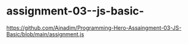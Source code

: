 # assignment-03--js-basic-
https://github.com/Ainadim/Programming-Hero-Assaingment-03-JS-Basic/blob/main/assignment.js
